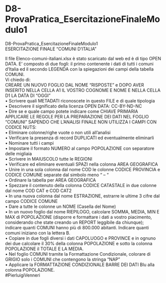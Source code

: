 # D8-ProvaPratica_EsercitazioneFinaleModulo1
D8-ProvaPratica_EsercitazioneFinaleModulo1</br>
ESERCITAZIONE FINALE “COMUNI D’ITALIA”</br>

Il file Elenco-comuni-italiani.xlsx è stato scaricato dal web ed è di tipo OPEN DATA. E’ composto di due fogli: il primo contenente i dati di tutti i comuni d’Italia ed il secondo LEGENDA con la spiegazioni dei campi della tabella COMUNI.</br>
Vi chiedo di:</br>
CREARE UN NUOVO FOGLIO DAL NOME “RISPOSTE” e DOPO AVER INSERITO NELLA CELLA A1 IL VOSTRO COGNOME E NOME E NELLA CELLA D1 LA DATA DI “OGGI”</br>
•	Scrivere quali METADATI riconoscete in questo FILE e di quale tipologia</br>
•	Descrivere il significato della licenza OPEN DATA: CC-BY-ND-NC</br>
•	Dire se e quale campo potete indicare come CHIAVE PRIMARIA</br>
APPLICARE LE REGOLE PER LA PREPARAZIONE DEI DATI NEL FOGLIO “COMUNI” SAPENDO CHE L’ANALISI FINALE NON UTILIZZA I CAMPI CON CODICE NUTS:</br>
•	Eliminare colonne/righe vuote o non utili all’analisi</br>
•	Verificare la presenza di record DUPLICATI ed eventualmente eliminarli</br>
•	Nominare tutti i campi</br>
•	Impostare il formato NUMERO al campo POPOLAZIONE con separatore delle migliaia</br>
•	Scrivere in MAIUSCOLO tutte le REGIONI</br>
•	Verificare ed eliminare eventuali SPAZI nella colonna AREA GEOGRAFICA</br>
•	Unire in una sola colonna dal nome COD le colonne CODICE PROVINCIA e CODICE COMUNE separate dal simbolo meno “ – “</br>
•	Ordinare la tabella per AREA GEOGRAFICA</br>
•	Spezzare il contenuto della colonna CODICE CATASTALE in due colonne dal nome COD CAT e COD CAT2</br>
•	In una nuova colonna dal nome ESTRAZIONE, estrarre le ultime 3 cifre dal campo CODICE COMUNE</br>
•	Dare a tutte le colonne un NOME (Casella del Nome)</br>
•	In un nuovo foglio dal nome RIEPILOGO, calcolare SOMMA, MEDIA, MIN E MAX di POPOLAZIONE (disporre e formattare i dati a vostro piacimento, considerando che state creando un REPORT leggibile da chiunque); indicare quanti COMUNI hanno più di 800.000 abitanti. Indicare quanti comuni iniziano con la lettera B.</br>
•	Copiare in due fogli diversi i dati CAPOLUOGO e PROVINCE e in ognuno dei due calcolare il 30% della colonna POPOLAZIONE e sotto la colonna POPOLAZIONE il TOTALE E LA MEDIA.</br>
•	Nel foglio COMUNI tramite la Formattazione Condizionale, colorare di GRIGIO solo i COMUNI che contengono la stringa “NAP”</br>
•	Applicare la  FORMATTAZIONE CONDIZIONALE BARRE DEI DATI Blu alla colonna POPOLAZIONE.</br>
#PierluigiVenneri
